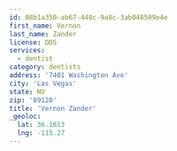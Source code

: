 ```yaml
---
id: 08b1a350-ab67-448c-9a8c-3ab048509e4e
first_name: Vernon
last_name: Zander
license: DDS
services:
  - dentist
category: dentists
address: '7401 Washington Ave'
city: 'Las Vegas'
state: NV
zip: '89128'
title: 'Vernon Zander'
_geoloc:
  lat: 36.1813
  lng: -115.27
---
```

